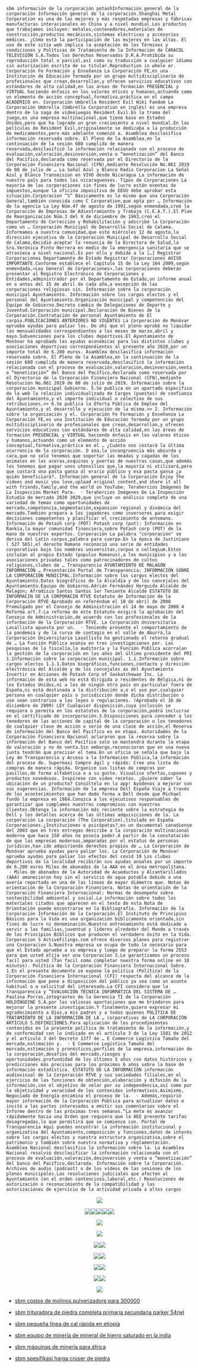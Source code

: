 
```
sbm información de la corporación potashInformación general de la corporación Información general de la corporación.Shanghái Metal Corporation es una de las mejores y más respetadas empresas y fábricas manufacturas interacionales en China y a nivel mundial.Los productos que trabajamos incluyen: metales,contenedores,materiales de construcción,productos mecánicos,sistemas eléctricos y accesorios médicos. ¿Cómo está la participación de las mujeres en las altas. El uso de este sitio web implica la aceptación de los Términos y condiciones y Políticas de Tratamiento de la Información de CARACOL TELEVISIÓN S.A.Todos los Derechos Reservados D.R.A.Prohibida su reproducción total o parcial,así como su traducción a cualquier idioma sin autorización escrita de su titular.Reproduction in whole or. Corporación Fe Formación y Enseñanza La Corporación FE,es una Institución de Educación formada por un grupo multidisciplinario de profesionales que crean,desarrollan,y ofrecen servicios educativos con estándares de alta calidad,en las áreas de formación PRESENCIAL y VIRTUAL haciendo énfasis en los valores éticos y humanos,actuando como un elemento de acción conceptual,formativa,práctica en el campo ACADÉMICO en. Corporación Umbrella Resident Evil Wiki Fandom La Corporación Umbrella (Umbrella Corporation en inglés) es una empresa dentro de la saga de videojuegos Resident Evil.En la trama del juego,es una empresa multinacional,que tiene base en Estados Unidos,pero que ha logrado un gran crecimiento a nivel mundial.En las películas de Resident Evil,originalmente se dedicaba a la producción de medicamentos,pero más adelante comenzó a. Asamblea desclasifica información reservada sobre. El Pleno de la Asamblea,en la continuación de la sesión 680 cumplida de manera reservada,desclasificó la información relacionada con el proceso de evaluación,valoración,desinversión,venta o “monetización” del Banco del Pacífico,declarada como reservada por el Directorio de la Corporación Financiera Nacional (CFN),mediante Resolución No.061 2019 de 08 de julio de … La Señal Azul y Blanco Radio Corporacion La Señal Azul y Blanco Transmision en VIVO desde Nicaragua La información de nuestro país para todos los nicaraguenses. Tipos de Corporaciones La mayoría de las corporaciones sin fines de lucro están exentas de impuestos,aunque la oficina impositiva de EEUU debe aprobar esta situación.Corporacion “S” Básicamente es lo mismo que una Corporación General,también conocida como C Corporation,que opta por … Información de la agencia La Ley Núm.47 de agosto de 1991,según enmendada,creó la Corporación de Empresas de Adiestramiento y Trabajo (C.E.A.T.).El Plan de Reorganización Núm.3 del 9 de diciembre de 1993,creó el Departamento de Corrección y Rehabilitación y adscribe la Corporación como un … Corporación Municipal de Desarrollo Social de Calama. Informamos a nuestra comunidad,que este miércoles 12 de agosto,la dirección ejecutiva de la Corporación Municipal de Desarrollo Social de Calama,decidió aceptar la renuncia de la Directora de Salud,la Sra.Verónica Pinto Herrera en medio de la emergencia sanitaria que se atraviesa a nivel nacional.Es por ello y debido a la […] Registrar Corporaciones Departamento de Estado Registrar Corporaciones AVISO IMPORTANTE.Conforme establece el Capítulo 15 de la Ley 164 2009,según enmendada,«Ley General de Corporaciones»,las corporaciones deberán presentar al Registro Electrónico de Corporaciones y Entidades,administrador por el Departamento de Estado,un informe anual en o antes del 15 de abril de cada año,a excepción de las corporaciones religiosas sin. Información sobre la corporación municipal Ayuntamiento. Información sobre los cargos electos y el personal del Ayuntamiento.Organización municipal y competencias del Equipo de Gobierno.Decreto cambio de Delegaciones de Deporte y Juventud.Corporación municipal.Declaracion de Bienes de la Corporación.Contratación de personal Ayuntamiento de El carpio.PUBLICACIONES ANTERIORES NO VIGENTES La Corporación de Monóvar aprueba ayudas para paliar los. De ahí que el pleno aprobó no liquidar las mensualidades correspondientes a los meses de marzo,abril y mayo.Subvenciones para los clubes deportivos.El Ayuntamiento de Monóvar ha aprobado las ayudas económicas para los distintos clubes y asociaciones deportivas correspondientes al presente año 2020,por un importe total de 6.200 euros. Asamblea desclasifica información reservada sobre. El Pleno de la Asamblea,en la continuación de la sesión 680 cumplida de manera reservada,desclasificó la información relacionada con el proceso de evaluación,valoración,desinversión,venta o “monetización” del Banco del Pacífico,declarada como reservada por el Directorio de la Corporación Financiera Nacional (CFN),mediante Resolución No.061 2019 de 08 de julio de 2019. Información sobre la corporación municipal Gobierno. 5.Se publica en un apartado específico de la web la relación individualizada de Cargos (puestos) de confianza del Ayuntamiento,y el importe individual o colectivo de sus retribuciones.>> 6.Se publica la Oferta Pública de Empleo del Ayuntamiento,y el desarrollo y ejecución de la misma.>> 2. Información sobre la organización y el. Corporación Fe Formación y Enseñanza La Corporación FE,es una Institución de Educación formada por un grupo multidisciplinario de profesionales que crean,desarrollan,y ofrecen servicios educativos con estándares de alta calidad,en las áreas de formación PRESENCIAL y VIRTUAL haciendo énfasis en los valores éticos y humanos,actuando como un elemento de acción conceptual,formativa,práctica en el … ¿Cuánto nos costará la última ocurrencia de la corporación. O sea,la incongruencia más absurda y cara,que no solo tenemos que soportar las meadas y cagadas de los animales en las aceras,esquinas y puertas de nuestras casas,que además les tenemos que pagar unos utensilios que,la mayoría ni utilizará,pero que costará una pasta gansa al erario público y esa pasta gansa ¿a quién beneficiará?. Información general de la Corporación Enjoy the videos and music you love,upload original content,and share it all with friends,family,and the world on YouTube. Terahercios Imágenes De La Inspección Market Para.  · Terahercios Imágenes De La Inspección Estudio de mercado 2020 2029,que incluye un análisis completo de una variedad de temas como oportunidades de mercado,competencia,segmentación,expansión regional y dinámica del mercado.También prepara a los jugadores como inversores para exigir decisiones competentes y planificar el crecimiento de antemano. Información de Potash corp (POT) Potash corp (pot): Información en Rankia,la mayor comunidad financiera,sobre Potash corp (POT) de la mano de nuestros expertos. Corporación La palabra "corporación" se deriva del Latín corpus,palabra para cuerpo.En la época de Justiniano ( 527 565),el derecho Romano reconoció una serie de entidades corporativas bajo los nombres universitas,corpus o collegium.Estos incluían al propio Estado (populus Romanus),a los municipios y a las asociaciones privadas tales como patrocinadores de cultos religiosos,clubes de … Transparencia AYUNTAMIENTO DE MALAGÓN INFORMACIÓN … Presentación Portal de Transparencia; INFORMACIÓN SOBRE LA CORPORACIÓN MUNICIPAL.Información sobre los cargos electos del Ayuntamiento.Datos biográficos de la Alcaldía y de los concejales del Ayuntamiento.Equipo de Gobierno.Adrián Fernández Herguido Alcalde de Malagón; Afrodisio Santos Santos 1er Teniente Alcalde ESTATUTO DE INFORMACIN DE LA CORPORACIN RTVE Estatuto de Información de la Corporación RTVE Aprobado en referéndum el 18 de abril de 2008 Promulgado por el Consejo de Administración el 14 de mayo de 2008 4 Reforma art.7.La reforma de este Estatuto exigirá la aprobación del Consejo de Administración,de acuerdo con los profesionales de la información de la Corporación RTVE. La Corporación Universitaria Lasallista apuesta por un.  · Teniendo presente el comportamiento de la pandemia y de la curva de contagio en el valle de Aburrá,la Corporación Universitaria Lasallista ha gestionado el retorno gradual de … La Función Pública avanza en tres investigaciones por. Las pesquisas de la fiscalía,la auditoría y la Función Pública acorralan la gestión de la corporación en los años del último presidente del PRI 1.Información sobre la corporación municipal. 1.1.Información sobre cargos electos 1.1.1.Datos biográficos,funciones,contacto y dirección electrónica del Alcalde y de los concejales as del Ayuntamiento Invertir en Acciones de Potash Corp of Saskatchewan Inc. La información de esta web no está dirigida a residentes de Bélgica,ni de los Estados Unidos,ni a los de ningún otro país en particular fuera de España,ni está destinada a la distribución a,o el uso por,cualquier persona en cualquier país o jurisdicción donde dicha distribución o uso sean contrarios a las leyes o regulaciones. (Aprobada el 16 de diciembre de 2009) LEY Cualquier disposición,cuya inclusión se requiera o permita en los estatutos de la corporación,podrá incluirse en el certificado de incorporación.3.Disposiciones para conceder a los tenedores de las acciones de capital de la corporación o los tenedores de cualquier clase de acción o serie de una clase de acción,el Reserva de información del Banco del Pacífico es en etapa. Autoridades de la Corporación Financiera Nacional aclararon que la reserva sobre la información del Banco del Pacífico solo se mantendrá durante la etapa de valoración y no de venta.Sin embargo,reconocieron que en una nueva junta tendrán que precisar el tema.En un oficio se señala que bajo la Ley de Transparencia y Acceso a la Información Pública,la información del proceso de. Supermaxi Compre ágil y rápido: Cree una lista de compras de manera rápida. Organice sus listas de compras por pasillos,de forma alfabética o a su gusto. Visualice ofertas,cupones y productos novedosos. Inspírese con video recetas. ¿Quiere saber la ubicación de un producto? Consúltela en la app! Ayúdenos a mejorar con sus sugerencias. Información de la empresa Dell España Viaje a través de los acontecimientos que han dado forma a Dell desde que Michael fundó la empresa en 1984.Conozca a los ejecutivos responsables de garantizar que cumplamos nuestros compromisos con nuestros clientes.Obtenga la información más reciente sobre la estrategia de Dell y los detalles acerca de las últimas adquisiciones de la. La corporación La corporación (The Corporation),titulado en España Corporaciones.¿Instituciones o psicópatas?,es un documental canadiense del 2003 que en tres entregas describe a la corporación multinacional moderna que hace 150 años no poseía poder.A partir de la constatación de que las empresas modernas,amparadas por el estatus de personas jurídicas,han ido adquiriendo derechos propios de … La Corporación de Monóvar aprueba ayudas para paliar los. La Corporación de Monóvar aprueba ayudas para paliar los efectos del covid 19 Los clubes deportivos de la localidad recibirán sus ayudas anuales por un importe de 6.200 euros Miles de abonados de la AAA en el área metropolitana.  · Miles de abonados de la Autoridad de Acueductos y Alcantarillados (AAA) amanecieron hoy sin el servicio de agua potable debido a una avería reportada en una de las líneas de mayor diámetro que. Notas de orientación de la Corporación Financiera. Notas de orientación de la Corporación Financiera Internacional: Normas de desempeño sobre sostenibilidad ambiental y social.La información sobre todos los materiales citados que aparecen en el texto de esta Nota de Orientación puede encontrarse en la Bibliografía. Información de la Corporación Información de la Corporación.El Instituto de Principios Básicos para la Vida es una organización bíblicamente orientada,sin fines de lucro ni denominación.Nuestro entrenamiento está dedicado a servir a las familias,juventud y líderes alrededor del Mundo a través de los Principios Bíblicos que producen el verdadero éxito en la Vida. Corporacion S ActiveFilings.com ofrece diversos planes para registrar una Corporacion S.Nuestra empresa se ocupa de todo lo necesario para que el Estado apruebe a su empresa y luego de preparar la forma 2553 para que usted elija ser una Corporacion S.Le garantizamos un proceso facil para usted (Tan facil como completar nuestra forma online en 10 minutos). Política de la Corporación Financiera Internacional Sobre. 1.En el presente documento se expone la política (Política) de la Corporación Financiera Internacional (CFI) respecto del alcance de la información que pone a disposición del público ya sea como un asunto habitual o a solicitud del interesado.La CFI considera que la transparencia y “EVALUACIÓN TÉCNICA INFORMÁTICA DEL SISTEMA DE … Paulina Porras,integrantes de la Gerencia TI de la Corporación HOLDINGDINE S.A.por las valiosas aportaciones que me brindaron para mejorar la presente investigación.Y finalmente,quiero expresar mi agradecimiento a Dios,a mis padres y a todos quienes POLÍTICA DE TRATAMIENTO DE LA INFORMACIÓN DE LA … corporativas de LA CORPORACIÓN ARTÍCULO 5.DEFINICIONES.Para aplicación de los procedimientos contenidos en la presente política de tratamiento de la información,y de conformidad con lo indicado en el artículo 3 de la Ley 1581 de 2012 y el articulo 3 del Decreto 1377 de … E Commerce Logística Tamaño del mercado,estimación y.  · E Commerce Logística Tamaño del mercado,estimación y pronósticos,perfiles de la empresa,información de la corporación,desafíos del mercado,riesgos y oportunidades.profundidad de los últimos 5 años con datos históricos y predicciones más precisas para los próximos 6 años sobre la base de información estadística. ESTATUTO DE LA INFORMACIÓN información audiovisual de la Corporación RTVE y sus sociedades filiales,en el ejercicio de las funciones de obtención,elaboración y difusión de la información,con el objetivo de velar por su independencia,así como por la objetividad y veracidad de los contenidos informativos.Asimismo, Negociado de Energía encamina el proceso de la.  · Además,requirió mayor información de la Corporación Pública para actualizar datos e invitó a las partes interesadas a emitir sus comentarios sobre el Informe dentro de las próximas tres semanas.“La meta es avanzar rápidamente hacia una Orden que requiera que la AEE presente tarifas desagregadas,lo que permitirá que se comience con. Portal de Transparencia Aquí puedes encontrar la información institucional y organizativa del Ayuntamiento,composición y funciones,datos de interés sobre los cargos electos y nuestra estructura organizativa,sobre el patrimonio y también sobre nuestra normativa y reglamentación. Asamblea Nacional desclasifica la información sobre la. La Asamblea Nacional resolvió desclasificar la información relacionada con el proceso de evaluación,valoración,desinversión y venta o “monetización” del banco del Pacífico,declarada. Información sobre la Corporación. Archivos de audio (podcast) o de los vídeos de las sesiones de los plenos municipales.Las resoluciones judiciales que afecten al Ayuntamiento (en el orden contencioso,laboral,etc.) Resoluciones de autorización o reconocimiento de la compatibilidad y las autorizaciones de ejercicio de la actividad privada a altos cargos 
```

<div align="center">

<a href="https://es-crusher.shibang-china.com/github&k=sbm+informaci%C3%B3n+de+la+corporaci%C3%B3n+potash"><img src="https://static.shibang-china.com/es/crusher/logo.jpg"></a>

<a href="https://es-crusher.shibang-china.com/github&k=sbm+informaci%C3%B3n+de+la+corporaci%C3%B3n+potash"><img src="https://static.shibang-china.com/es/crusher/index.jpg"></a><a href="https://es-crusher.shibang-china.com/material.htmlgithub&k=sbm+informaci%C3%B3n+de+la+corporaci%C3%B3n+potash"><img src="https://static.shibang-china.com/es/crusher/material.jpg"></a><a href="https://es-crusher.shibang-china.com/application.htmlgithub&k=sbm+informaci%C3%B3n+de+la+corporaci%C3%B3n+potash"><img src="https://static.shibang-china.com/es/crusher/application.jpg"></a><a href="https://es-crusher.shibang-china.com/aboutus.htmlgithub&k=sbm+informaci%C3%B3n+de+la+corporaci%C3%B3n+potash"><img src="https://static.shibang-china.com/es/crusher/aboutus.jpg"></a><a href="https://es-crusher.shibang-china.com/contact.htmlgithub&k=sbm+informaci%C3%B3n+de+la+corporaci%C3%B3n+potash"><img src="https://static.shibang-china.com/es/crusher/contact.jpg"></a>

<a href="https://es-crusher.shibang-china.com/github&k=sbm+informaci%C3%B3n+de+la+corporaci%C3%B3n+potash"><img src="https://static.shibang-china.com/es/crusher/banner.jpg"></a>

<a href="https://swt.shibang-china.com/github&k=sbm+informaci%C3%B3n+de+la+corporaci%C3%B3n+potash"><img src="https://static.shibang-china.com/es/crusher/text.jpg"></a>

<a href="https://swt.shibang-china.com/github&k=sbm+informaci%C3%B3n+de+la+corporaci%C3%B3n+potash"><img src="https://static.shibang-china.com/es/crusher/chat.jpg"></a><a href="https://es-crusher.shibang-china.com/contact.htmlgithub&k=sbm+informaci%C3%B3n+de+la+corporaci%C3%B3n+potash"><img src="https://static.shibang-china.com/es/crusher/message.jpg"></a>

<a href="https://es-crusher.shibang-china.com/products/pe.htmlgithub&k=sbm+informaci%C3%B3n+de+la+corporaci%C3%B3n+potash"><img src="https://static.shibang-china.com/es/crusher/pe.jpg"></a><a href="https://es-crusher.shibang-china.com/products/pf.htmlgithub&k=sbm+informaci%C3%B3n+de+la+corporaci%C3%B3n+potash"><img src="https://static.shibang-china.com/es/crusher/pf.jpg"></a>

<a href="https://es-crusher.shibang-china.com/products/hpt.htmlgithub&k=sbm+informaci%C3%B3n+de+la+corporaci%C3%B3n+potash"><img src="https://static.shibang-china.com/es/crusher/hpt.jpg"></a><a href="https://es-crusher.shibang-china.com/products/vsi.htmlgithub&k=sbm+informaci%C3%B3n+de+la+corporaci%C3%B3n+potash"><img src="https://static.shibang-china.com/es/crusher/vsi.jpg"></a>

<a href="https://es-crusher.shibang-china.com/products/klv.htmlgithub&k=sbm+informaci%C3%B3n+de+la+corporaci%C3%B3n+potash"><img src="https://static.shibang-china.com/es/crusher/klv.jpg"></a><a href="https://es-crusher.shibang-china.com/products/portable.htmlgithub&k=sbm+informaci%C3%B3n+de+la+corporaci%C3%B3n+potash"><img src="https://static.shibang-china.com/es/crusher/portable.jpg"></a>

<a href="https://swt.shibang-china.com/github&k=sbm+informaci%C3%B3n+de+la+corporaci%C3%B3n+potash"><img src="https://static.shibang-china.com/es/crusher/case.jpg"></a>

</div>


* [sbm costos de molinos pulverizadore para 300000](sbm%20costos%20de%20molinos%20pulverizadore%20para%20300000.md)

* [sbm trituradora de piedra completa primaria secundaria parker 54nel](sbm%20trituradora%20de%20piedra%20completa%20primaria%20secundaria%20parker%2054nel.md)

* [sbm pequeña línea de cal rápida en etiopía](sbm%20peque%C3%B1a%20l%C3%ADnea%20de%20cal%20r%C3%A1pida%20en%20etiop%C3%ADa.md)

* [sbm equipo de minería de mineral de hierro saturado en la india](sbm%20equipo%20de%20miner%C3%ADa%20de%20mineral%20de%20hierro%20saturado%20en%20la%20india.md)

* [sbm máquinas de minería para áfrica](sbm%20m%C3%A1quinas%20de%20miner%C3%ADa%20para%20%C3%A1frica.md)

* [sbm spesifikasi harga cruser de piedra](sbm%20spesifikasi%20harga%20cruser%20de%20piedra.md)